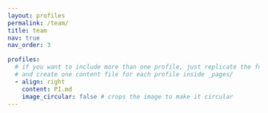 ```yaml
---
layout: profiles
permalink: /team/
title: team
nav: true
nav_order: 3

profiles:
  # if you want to include more than one profile, just replicate the following block
  # and create one content file for each profile inside _pages/
  - align: right
    content: PI.md
    image_circular: false # crops the image to make it circular
---
```

